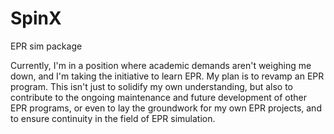 # SpinX
EPR sim package

Currently, I'm in a position where academic demands aren't weighing me down, and I'm taking the initiative to learn EPR. My plan is to revamp an EPR program. This isn't just to solidify my own understanding, but also to contribute to the ongoing maintenance and future development of other EPR programs, or even to lay the groundwork for my own EPR projects, and to ensure continuity in the field of EPR simulation.
